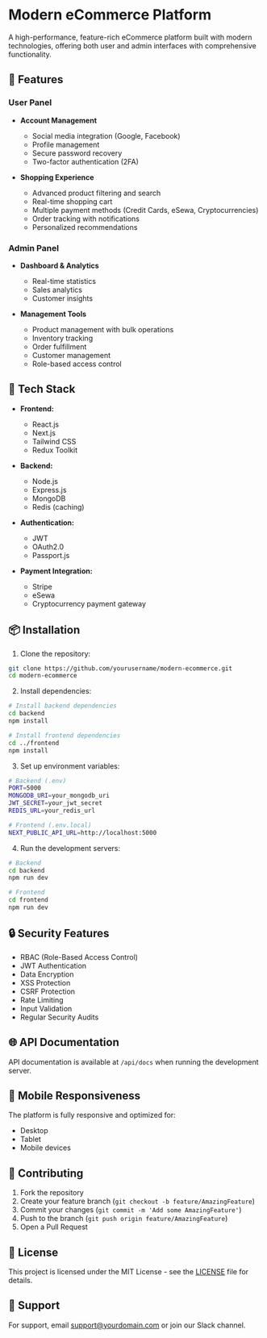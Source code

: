 # Modern eCommerce Platform

A high-performance, feature-rich eCommerce platform built with modern technologies, offering both user and admin interfaces with comprehensive functionality.

## 🌟 Features

### User Panel
- **Account Management**
  - Social media integration (Google, Facebook)
  - Profile management
  - Secure password recovery
  - Two-factor authentication (2FA)

- **Shopping Experience**
  - Advanced product filtering and search
  - Real-time shopping cart
  - Multiple payment methods (Credit Cards, eSewa, Cryptocurrencies)
  - Order tracking with notifications
  - Personalized recommendations

### Admin Panel
- **Dashboard & Analytics**
  - Real-time statistics
  - Sales analytics
  - Customer insights

- **Management Tools**
  - Product management with bulk operations
  - Inventory tracking
  - Order fulfillment
  - Customer management
  - Role-based access control

## 🚀 Tech Stack

- **Frontend:**
  - React.js
  - Next.js
  - Tailwind CSS
  - Redux Toolkit

- **Backend:**
  - Node.js
  - Express.js
  - MongoDB
  - Redis (caching)

- **Authentication:**
  - JWT
  - OAuth2.0
  - Passport.js

- **Payment Integration:**
  - Stripe
  - eSewa
  - Cryptocurrency payment gateway

## 📦 Installation

1. Clone the repository:
```bash
git clone https://github.com/yourusername/modern-ecommerce.git
cd modern-ecommerce
```

2. Install dependencies:
```bash
# Install backend dependencies
cd backend
npm install

# Install frontend dependencies
cd ../frontend
npm install
```

3. Set up environment variables:
```bash
# Backend (.env)
PORT=5000
MONGODB_URI=your_mongodb_uri
JWT_SECRET=your_jwt_secret
REDIS_URL=your_redis_url

# Frontend (.env.local)
NEXT_PUBLIC_API_URL=http://localhost:5000
```

4. Run the development servers:
```bash
# Backend
cd backend
npm run dev

# Frontend
cd frontend
npm run dev
```

## 🔒 Security Features

- RBAC (Role-Based Access Control)
- JWT Authentication
- Data Encryption
- XSS Protection
- CSRF Protection
- Rate Limiting
- Input Validation
- Regular Security Audits

## 🌐 API Documentation

API documentation is available at `/api/docs` when running the development server.

## 📱 Mobile Responsiveness

The platform is fully responsive and optimized for:
- Desktop
- Tablet
- Mobile devices

## 🤝 Contributing

1. Fork the repository
2. Create your feature branch (`git checkout -b feature/AmazingFeature`)
3. Commit your changes (`git commit -m 'Add some AmazingFeature'`)
4. Push to the branch (`git push origin feature/AmazingFeature`)
5. Open a Pull Request

## 📄 License

This project is licensed under the MIT License - see the [LICENSE](LICENSE) file for details.

## 👥 Support

For support, email support@yourdomain.com or join our Slack channel.
